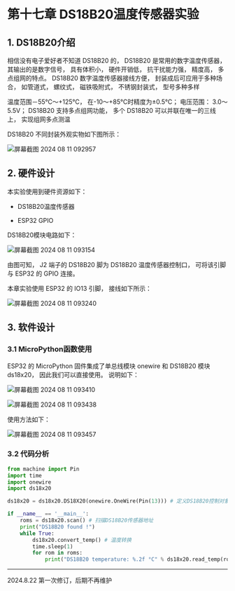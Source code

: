 # 第十七章 DS18B20温度传感器实验

## 1. DS18B20介绍

相信没有电子爱好者不知道 DS18B20 的， DS18B20 是常用的数字温度传感器， 其输出的是数字信号， 具有体积小， 硬件开销低， 抗干扰能力强， 精度高， 多点组网的特点。 DS18B20 数字温度传感器接线方便， 封装成后可应用于多种场合， 如管道式， 螺纹式， 磁铁吸附式， 不锈钢封装式， 型号多种多样

温度范围－55℃～+125℃， 在-10～+85℃时精度为±0.5℃； 电压范围： 3.0～ 5.5V； DS18B20 支持多点组网功能， 多个 DS18B20 可以并联在唯一的三线上， 实现组网多点测温

DS18B20 不同封装外观实物如下图所示：

![屏幕截图 2024 08 11 092957](https://img.picgo.net/2024/08/11/-2024-08-11-092957aa593dc9ba7ab5ce.png)

## 2. 硬件设计

本实验使用到硬件资源如下：

- DS18B20温度传感器

- ESP32 GPIO

DS18B20模块电路如下：

![屏幕截图 2024 08 11 093154](https://img.picgo.net/2024/08/11/-2024-08-11-093154b66794a4e5b6116a.png)

由图可知， J2 端子的 DS18B20 脚为 DS18B20 温度传感器控制口， 可将该引脚与 ESP32 的 GPIO 连接。

本章实验使用 ESP32 的 IO13 引脚， 接线如下所示：

![屏幕截图 2024 08 11 093240](https://img.picgo.net/2024/08/11/-2024-08-11-0932404dbb378763edbad8.png)

## 3. 软件设计

### 3.1 MicroPython函数使用

ESP32 的 MicroPython 固件集成了单总线模块 onewire 和 DS18B20 模块ds18x20， 因此我们可以直接使用。 说明如下：

![屏幕截图 2024 08 11 093410](https://img.picgo.net/2024/08/11/-2024-08-11-0934103303cf9e7c03cf7c.png)

![屏幕截图 2024 08 11 093438](https://img.picgo.net/2024/08/11/-2024-08-11-0934380b978ad19c2af978.png)

使用方法如下：

![屏幕截图 2024 08 11 093457](https://img.picgo.net/2024/08/11/-2024-08-11-0934572415fe3ddac21458.png)

### 3.2 代码分析

```python
from machine import Pin
import time
import onewire
import ds18x20

ds18x20 = ds18x20.DS18X20(onewire.OneWire(Pin(13))) # 定义DS18B20控制对象

if __name__ == '__main__':
    roms = ds18x20.scan() # 扫描DS18B20传感器地址
    print("DS18B20 found !")
    while True:
        ds18x20.convert_temp() # 温度转换
        time.sleep(1)
        for rom in roms:
            print("DS18B20 temperature: %.2f °C" % ds18x20.read_temp(rom))
```

---

2024.8.22 第一次修订，后期不再维护
